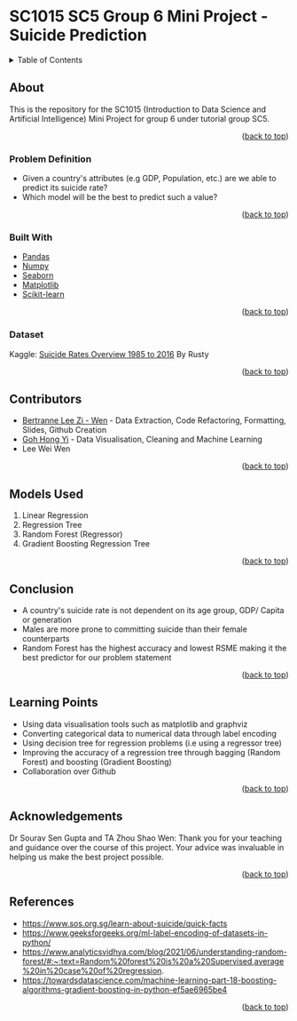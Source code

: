 # SC1015 SC5 Group 6 Mini Project - Suicide Prediction

<!-- TABLE OF CONTENTS -->
<details>
  <summary>Table of Contents</summary>
  <ol>
    <li>
      <a href="#about">About The Project</a>
      <ul>
        <li><a href="#problem-definition">Problem Definition</a></li>
        <li><a href="#built-with">Built With</a></li>
        <li><a href="#dataset">Dataset</a></li>
      </ul>
    </li>
    <li><a href="#contributors">Contributors</a></li>
    <li><a href="#models-used">Models Used</a></li>
    <li><a href="#conclusion">Conclusion</a></li>
    <li><a href="#learning-points">Learning Points</a></li>
    <li><a href="#acknowledgements">Acknowledgements</a></li>
    <li><a href="#references">References</a></li>
  </ol>
</details>

## About 

This is the repository for the SC1015 (Introduction to Data Science and Artificial Intelligence) Mini Project for group 6 under tutorial group SC5. 

<p align="right">(<a href="#top">back to top</a>)</p>

### Problem Definition
* Given a country's attributes (e.g GDP, Population, etc.) are we able to predict its suicide rate? 
* Which model will be the best to predict such a value?

<p align="right">(<a href="#top">back to top</a>)</p>

### Built With
* [Pandas](https://pandas.pydata.org/)
* [Numpy](https://numpy.org/)
* [Seaborn](https://seaborn.pydata.org/)
* [Matplotlib](https://matplotlib.org/)
* [Scikit-learn](https://scikit-learn.org/stable/)

<p align="right">(<a href="#top">back to top</a>)</p>

### Dataset
Kaggle: [Suicide Rates Overview 1985 to 2016](https://www.kaggle.com/datasets/russellyates88/suicide-rates-overview-1985-to-2016) By Rusty

<p align="right">(<a href="#top">back to top</a>)</p>

## Contributors
- [Bertranne Lee Zi - Wen](https://github.com/bertrainn) - Data Extraction, Code Refactoring, Formatting, Slides, Github Creation
- [Goh Hong Yi](https://github.com/hyhyzxc) - Data Visualisation, Cleaning and Machine Learning
- Lee Wei Wen

<p align="right">(<a href="#top">back to top</a>)</p>

## Models Used
1. Linear Regression
2. Regression Tree
3. Random Forest (Regressor)
4. Gradient Boosting Regression Tree

<p align="right">(<a href="#top">back to top</a>)</p>

## Conclusion
* A country's suicide rate is not dependent on its age group, GDP/ Capita or generation
* Males are more prone to committing suicide than their female counterparts
* Random Forest has the highest accuracy and lowest RSME making it the best predictor for our problem statement

<p align="right">(<a href="#top">back to top</a>)</p>

## Learning Points
* Using data visualisation tools such as matplotlib and graphviz
* Converting categorical data to numerical data through label encoding
* Using decision tree for regression problems (i.e using a regressor tree)
* Improving the accuracy of a regression tree through bagging (Random Forest) and boosting (Gradient Boosting)
* Collaboration over Github

<p align="right">(<a href="#top">back to top</a>)</p>


## Acknowledgements
Dr Sourav Sen Gupta and TA Zhou Shao Wen: Thank you for your teaching and guidance over the course of this project. Your advice was invaluable in helping us make the best project possible. 

<p align="right">(<a href="#top">back to top</a>)</p>

## References
* https://www.sos.org.sg/learn-about-suicide/quick-facts
* https://www.geeksforgeeks.org/ml-label-encoding-of-datasets-in-python/
* https://www.analyticsvidhya.com/blog/2021/06/understanding-random-forest/#:~:text=Random%20forest%20is%20a%20Supervised,average%20in%20case%20of%20regression.
* https://towardsdatascience.com/machine-learning-part-18-boosting-algorithms-gradient-boosting-in-python-ef5ae6965be4

<p align="right">(<a href="#top">back to top</a>)</p>
